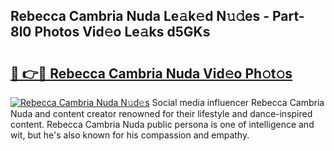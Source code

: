 ## Rebecca Cambria Nuda Le𝚊k𝚎d N𝚞𝚍es - Part-8l0 Photos Vid𝚎o Le𝚊ks d5GKs

# <h2><a href="http://fbftwc.evod.top/?m=Rebecca+Cambria+Nuda">🔗 👉🔴 Rebecca Cambria Nuda Vid𝚎o Ph𝚘t𝚘s</a></h2>

[![Rebecca Cambria Nuda N𝚞d𝚎s](https://i.imgur.com/8V9OHl7.gif)](http://fbftwc.evod.top/?m=Rebecca+Cambria+Nuda)
Social media influencer Rebecca Cambria Nuda and content creator renowned for their lifestyle and dance-inspired content. Rebecca Cambria Nuda public persona is one of intelligence and wit, but he's also known for his compassion and empathy. 
